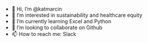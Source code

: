 - 👋 Hi, I’m @katmarcin
- 👀 I’m interested in sustainability and healthcare equity
- 🌱 I’m currently learning Excel and Python
- 💞️ I’m looking to collaborate on Github
- 📫 How to reach me: Slack

<!---
katmarcin/katmarcin is a ✨ special ✨ repository because its `README.md` (this file) appears on your GitHub profile.
You can click the Preview link to take a look at your changes.
--->
